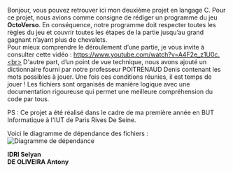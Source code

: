 Bonjour, vous pouvez retrouver ici mon deuxième projet en langage C. Pour ce projet, nous avions comme consigne de rédiger un programme du jeu **OctoVerso**. En conséquence, notre programme doit respecter toutes les règles du jeu et couvrir toutes les étapes de la partie jusqu’au grand gagnant n’ayant plus de chevalets.<br>
Pour mieux comprendre le déroulement d’une partie, je vous invite à consulter cette vidéo : https://www.youtube.com/watch?v=A4F2e_z1U0c.<br>
D'autre part, d’un point de vue technique, nous avons ajouté un dictionnaire fourni par notre professeur POITRENAUD Denis contenant les mots possibles à jouer. Une fois ces conditions réunies, il est temps de jouer ! 
Les fichiers sont organisés de manière logique avec une documentation rigoureuse qui permet une meilleure compréhension du code par tous. <br>

PS : Ce projet a été réalisé dans le cadre de ma première année en BUT Informatique à l'IUT de Paris Rives De Seine. <br>

Voici le diagramme de dépendance des fichiers : 
![Diagramme de dépendance](https://github.com/user-attachments/assets/c5e04347-986d-4967-b565-79659a88131a)



**IDRI Selyan**<br>
**DE OLIVEIRA Antony**
